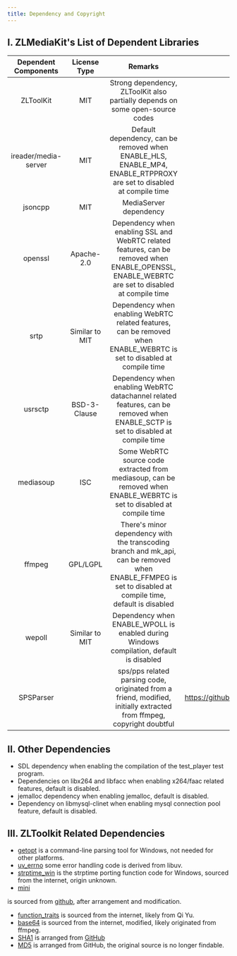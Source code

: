 ```yaml
---
title: Dependency and Copyright
---
```


## I. ZLMediaKit's List of Dependent Libraries

|     Dependent Components     | License Type |                           Remarks                            |                     Project Address                     |
| :--------------------------: | :----------: | :----------------------------------------------------------: | :----------------------------------------------------: |
|         ZLToolKit           |     MIT      | Strong dependency, ZLToolKit also partially depends on some open-source codes |     https://github.com/ZLMediaKit/ZLToolKit      |
|  ireader/media-server       |     MIT      | Default dependency, can be removed when ENABLE_HLS, ENABLE_MP4, ENABLE_RTPPROXY are set to disabled at compile time |     https://github.com/ireader/media-server      |
|          jsoncpp            |     MIT      |             MediaServer dependency              |   https://github.com/open-source-parsers/jsoncpp   |
|          openssl            |  Apache-2.0  | Dependency when enabling SSL and WebRTC related features, can be removed when ENABLE_OPENSSL, ENABLE_WEBRTC are set to disabled at compile time |          https://github.com/openssl/openssl          |
|            srtp             |   Similar to MIT   | Dependency when enabling WebRTC related features, can be removed when ENABLE_WEBRTC is set to disabled at compile time |            https://github.com/cisco/libsrtp            |
|          usrsctp            | BSD-3-Clause | Dependency when enabling WebRTC datachannel related features, can be removed when ENABLE_SCTP is set to disabled at compile time |           https://github.com/sctplab/usrsctp           |
|         mediasoup           |     ISC      | Some WebRTC source code extracted from mediasoup, can be removed when ENABLE_WEBRTC is set to disabled at compile time |       https://github.com/versatica/mediasoup       |
|           ffmpeg            |   GPL/LGPL   | There's minor dependency with the transcoding branch and mk_api, can be removed when ENABLE_FFMPEG is set to disabled at compile time, default is disabled |           https://github.com/FFmpeg/FFmpeg           |
|           wepoll            |   Similar to MIT   | Dependency when ENABLE_WPOLL is enabled during Windows compilation, default is disabled |       https://github.com/piscisaureus/wepoll       |
|         SPSParser           |              | sps/pps related parsing code, originated from a friend, modified, initially extracted from ffmpeg, copyright doubtful | https://github.com/ZLMediaKit/ZLMediaKit/blob/master/src/Extension/SPSParser.h |

## II. Other Dependencies

- SDL dependency when enabling the compilation of the test_player test program.
- Dependencies on libx264 and libfacc when enabling x264/faac related features, default is disabled.
- jemalloc dependency when enabling jemalloc, default is disabled.
- Dependency on libmysql-clinet when enabling mysql connection pool feature, default is disabled.

## III. ZLToolkit Related Dependencies
- [getopt](https://github.com/ZLMediaKit/ZLToolKit/tree/master/src/win32) is a command-line parsing tool for Windows, not needed for other platforms.
- [uv_errno](https://github.com/ZLMediaKit/ZLToolKit/blob/master/src/Util/uv_errno.h) some error handling code is derived from libuv.
- [strptime_win](https://github.com/ZLMediaKit/ZLToolKit/blob/master/src/Util/strptime_win.cpp) is the strptime porting function code for Windows, sourced from the internet, origin unknown.
- [mini](https://github.com/ZLMediaKit/ZLToolKit/blob/master/src/Util/mini.h)

 is sourced from [github](https://github.com/r-lyeh-archived/mINI), after arrangement and modification.

- [function_traits](https://github.com/ZLMediaKit/ZLToolKit/blob/master/src/Util/function_traits.h) is sourced from the internet, likely from Qi Yu.
- [base64](https://github.com/ZLMediaKit/ZLToolKit/blob/master/src/Util/base64.h) is sourced from the internet, modified, likely originated from ffmpeg.
- [SHA1](https://github.com/ZLMediaKit/ZLToolKit/blob/master/src/Util/SHA1.h) is arranged from [GitHub](https://github.com/vog/sha1)
- [MD5](https://github.com/ZLMediaKit/ZLToolKit/blob/master/src/Util/MD5.h) is arranged from GitHub, the original source is no longer findable.
